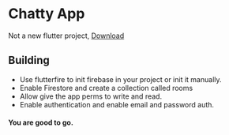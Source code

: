 
# Chatty App
Not a new flutter project,
<a href="https://drive.google.com/file/d/10LMeQYdsBnjBXJ1wI25r-C1HoxbNDBIZ/view?usp=sharing">Download</a>
## Building

- Use flutterfire to init firebase in your project or init it manually.
- Enable Firestore and create a collection called rooms
- Allow give the app perms to write and read.
- Enable authentication and enable email and password auth.
#### You are good to go.
